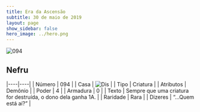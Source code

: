 ```yaml
---
title: Era da Ascensão
subtitle: 30 de maio de 2019
layout: page
show_sidebar: false
hero_image: ../hero.png
---
```


![094](https://cdn.keyforgegame.com/media/card_front/pt/435_094_H3VG4J3F378W_pt.png)

## Nefru

|----|----|
| Número | 094 |
| Casa | ![Dis](https://archonarcana.com/images/thumb/e/e8/Dis.png/22px-Dis.png "Dis") |
| Tipo | Criatura |
| Atributos | Demônio |
| Poder | 4 |
| Armadura | 0 |
| Texto | Sempre que uma criatura for destruída, o dono dela ganha 1A. |
| Raridade | Rara |
| Dizeres | “…Quem está aí?” |
